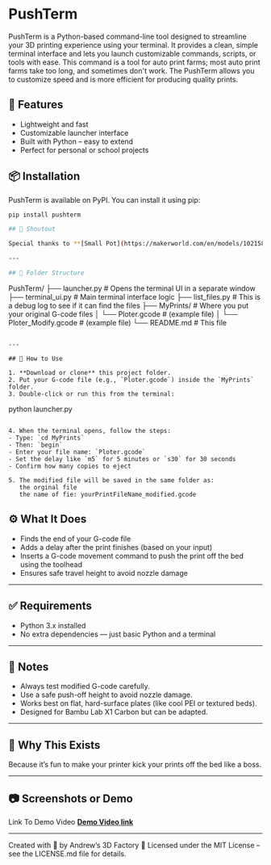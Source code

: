# PushTerm

PushTerm is a Python-based command-line tool designed to streamline your 3D printing experience using your terminal. It provides a clean, simple terminal interface and lets you launch customizable commands, scripts, or tools with ease. This command is a tool for auto print farms; most auto print farms take too long, and sometimes don't work. The PushTerm allows you to customize speed and is more efficient for producing quality prints.

## 🚀 Features

- Lightweight and fast
- Customizable launcher interface
- Built with Python – easy to extend
- Perfect for personal or school projects

## 📦 Installation

PushTerm is available on PyPI. You can install it using pip:

```bash
pip install pushterm

## 🙌 Shoutout

Special thanks to **[Small Pot](https://makerworld.com/en/models/1021588-small-pot?from=search#profileId-1003062)** (user_1400159957) for the awesome print design used during testing! 🎉

---

## 📂 Folder Structure

```
PushTerm/
├── launcher.py          # Opens the terminal UI in a separate window
├── terminal_ui.py       # Main terminal interface logic
├── list_files.py        # This is a debug log  to see if it can find the files 
├── MyPrints/            # Where you put your original G-code files
│   └── Ploter.gcode     # (example file)
│   └── Ploter_Modify.gcode # (example file)
└── README.md            # This file
```

---

## 🧪 How to Use

1. **Download or clone** this project folder.
2. Put your G-code file (e.g., `Ploter.gcode`) inside the `MyPrints` folder.
3. Double-click or run this from the terminal:

   ```
   python launcher.py
   ```

4. When the terminal opens, follow the steps:
   - Type: `cd MyPrints`
   - Then: `begin`
   - Enter your file name: `Ploter.gcode`
   - Set the delay like `m5` for 5 minutes or `s30` for 30 seconds
   - Confirm how many copies to eject

5. The modified file will be saved in the same folder as:
      the orginal file 
      the name of fie: yourPrintFileName_modified.gcode

```

## ⚙️ What It Does

- Finds the end of your G-code file
- Adds a delay after the print finishes (based on your input)
- Inserts a G-code movement command to push the print off the bed using the toolhead
- Ensures safe travel height to avoid nozzle damage

---

## ✅ Requirements

- Python 3.x installed
- No extra dependencies — just basic Python and a terminal

---

## 🚨 Notes

- Always test modified G-code carefully.
- Use a safe push-off height to avoid nozzle damage.
- Works best on flat, hard-surface plates (like cool PEI or textured beds).
- Designed for Bambu Lab X1 Carbon but can be adapted.

---

## 🧠 Why This Exists

Because it’s fun to make your printer kick your prints off the bed like a boss.

---

## 📷 Screenshots or Demo

Link To Demo Video 
**[Demo Video link](https://www.youtube.com/watch?v=v64aOb2rB20&feature=youtu.be)** 

---

Created with 💚 by Andrew’s 3D Factory
📄 Licensed under the MIT License – see the LICENSE.md file for details.
